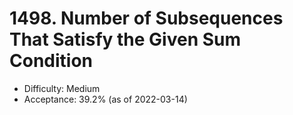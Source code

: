 # 1498. Number of Subsequences That Satisfy the Given Sum Condition
- Difficulty: Medium
- Acceptance: 39.2% (as of 2022-03-14)
